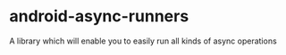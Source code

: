 android-async-runners
=====================

A library which will enable you to easily run all kinds of async operations
